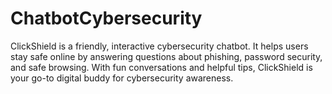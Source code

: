 # ChatbotCybersecurity
ClickShield is a friendly, interactive cybersecurity chatbot. It helps users stay safe online by answering questions about phishing, password security, and safe browsing. With fun conversations and helpful tips, ClickShield is your go-to digital buddy for cybersecurity awareness.
